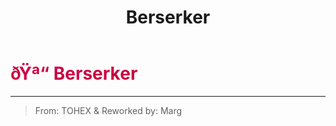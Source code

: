 ﻿---
lang: en-US
title: Berserker
prev: Baker
next: Plaguebearer
---

# <font color=#cc0044>ðŸª“ <b>Berserker</b></font> <Badge text="Apocalypse" type="tip" vertical="middle"/>
---

> From: TOHEX & Reworked by: Marg
